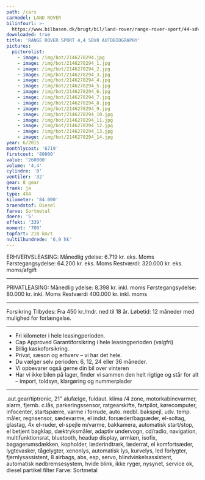 ```yaml
---
path: /cars
carmodel: LAND ROVER
bilinfourl: >-
  https://www.bilbasen.dk/brugt/bil/land-rover/range-rover-sport/44-sdv8-autobiography-dynamic-aut-5d/4116364
downloaded: true
title: 'RANGE ROVER SPORT 4,4 SDV8 AUTOBIOGRAPHY'
pictures:
  picturelist:
    - image: /img/bot/2146278294.jpg
    - image: /img/bot/2146278294_1.jpg
    - image: /img/bot/2146278294_2.jpg
    - image: /img/bot/2146278294_3.jpg
    - image: /img/bot/2146278294_4.jpg
    - image: /img/bot/2146278294_5.jpg
    - image: /img/bot/2146278294_6.jpg
    - image: /img/bot/2146278294_7.jpg
    - image: /img/bot/2146278294_8.jpg
    - image: /img/bot/2146278294_9.jpg
    - image: /img/bot/2146278294_10.jpg
    - image: /img/bot/2146278294_11.jpg
    - image: /img/bot/2146278294_12.jpg
    - image: /img/bot/2146278294_13.jpg
    - image: /img/bot/2146278294_14.jpg
year: 6/2015
monthlycost: '6719'
firstcost: '80000'
value: '260000'
volume: '4,4'
cylindre: '8'
ventiler: '32'
gear: 8 gear
traek: ja
type: 4X4
kilometer: '84.000'
braendstof: Diesel
farve: Sortmetal
doere: '5'
effekt: '339'
moment: '700'
topfart: 210 km/t
nultilhundrede: '6,9 hk'
---
```

ERHVERVSLEASING:
Månedlig ydelse: 6.719 kr. eks. Moms
Førstegangsydelse: 64.200 kr. eks. Moms
Restværdi: 320.000 kr. eks. moms/afgift

- - -

PRIVATLEASING:
Månedlig ydelse:  8.398 kr. inkl. moms
Førstegangsydelse: 80.000 kr. inkl. Moms
Restværdi 400.000 kr. inkl. moms

- - -

Forsikring Tilbydes:
Fra 450 kr./mdr. ned til 18 år.
Løbetid: 12 måneder med mulighed for forlængelse.

- - -

* Fri kilometer i hele leasingperioden.
* Cap Approved Garantiforsikring i hele leasingperioden (valgfri)
* Billig kaskoforsikring.
* Privat, sæson og erhverv – vi har det hele.
* Du vælger selv perioden: 6, 12, 24 eller 36 måneder.
* Vi opbevarer også gerne din bil over vinteren
* Har vi ikke bilen på lager, finder vi sammen den helt rigtige og står for alt – import, toldsyn, klargøring og nummerplader

- - -

.aut.gear/tiptronic, 21" alufælge, fuldaut. klima /4 zone, motorkabinevarmer, alarm, fjernb. c.lås, parkeringssensor, ratgearskifte, fartpilot, kørecomputer, infocenter, startspærre, varme i forrude, auto. nedbl. bakspejl, udv. temp. måler, regnsensor, sædevarme, el indst. forsæder/bagsæder, el-soltag, glastag, 4x el-ruder, el-spejle m/varme, bakkamera, automatisk start/stop, el betjent bagklap, dæktryksmåler, adaptiv undervogn, cd/radio, navigation, multifunktionsrat, bluetooth, headup display, armlæn, isofix, bagagerumsdækken, kopholder, læderindtræk, læderrat, el komfortsæder, lygtevasker, tågelygter, xenonlys, automatisk lys, kurvelys, led forlygter, fjernlysassistent, 8 airbags, abs, esp, servo, blindvinkelsassistent, automatisk nødbremsesystem, hvide blink, ikke ryger, nysynet, service ok, diesel partikel filter
Farve: Sortmetal
